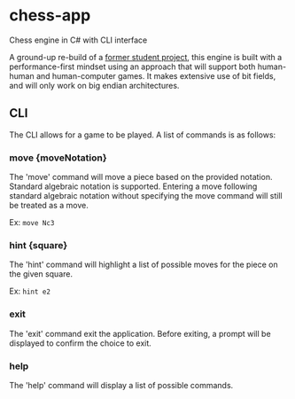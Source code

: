 # chess-app
Chess engine in C# with CLI interface

A ground-up re-build of a [former student project](https://github.com/stevenaw/2PlayerChess), this engine is built with a performance-first mindset using an approach that will support both human-human and human-computer games.
It makes extensive use of bit fields, and will only work on big endian architectures.

## CLI

The CLI allows for a game to be played. A list of commands is as follows:

### move {moveNotation}

The 'move' command will move a piece based on the provided notation. Standard algebraic notation is supported.
Entering a move following standard algebraic notation without specifying the move command will still be treated as a move.

Ex: `move Nc3`

### hint {square}

The 'hint' command will highlight a list of possible moves for the piece on the given square.

Ex: `hint e2`

### exit

The 'exit' command exit the application. Before exiting, a prompt will be displayed to confirm the choice to exit.

### help

The 'help' command will display a list of possible commands.